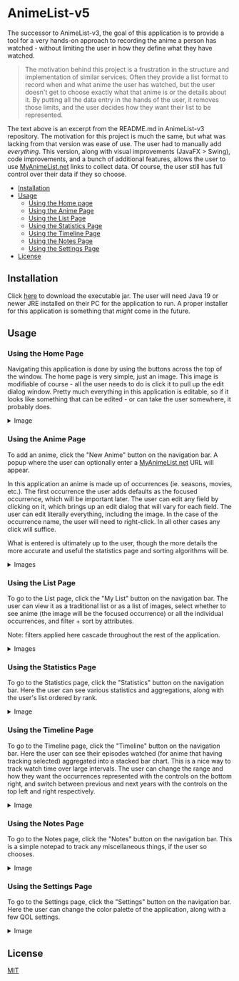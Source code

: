 # AnimeList-v5

The successor to AnimeList-v3, the goal of this application is to provide a tool for a very hands-on approach to recording the anime
a person has watched - without limiting the user in how they define what they have watched.


>The motivation behind this project is a frustration in the structure and implementation of similar services. 
Often they provide a list format to record when and what anime the user has watched, but the user doesn't get to choose exactly what that anime is or the details about it. 
By putting all the data entry in the hands of the user, it removes those limits, and the user decides how they want their list to be represented.

The text above is an excerpt from the README.md in AnimeList-v3 repository. The motivation for this project is much the same, but what was lacking from 
that version was ease of use. The user had to manually add *everything*. This version, along with visual improvements (JavaFX > Swing), 
code improvements, and a bunch of additional features, allows the user to use [MyAnimeList.net](https://myanimelist.net/) links to
collect data. Of course, the user still has full control over their data if they so choose.

* [Installation](#installation)
* [Usage](#usage)
    + [Using the Home page](#using-the-home-page)
    + [Using the Anime Page](#using-the-anime-page)
    + [Using the List Page](#using-the-list-page)
    + [Using the Statistics Page](#using-the-statistics-page)
    + [Using the Timeline Page](#using-the-timeline-page)
    + [Using the Notes Page](#using-the-notes-page)
    + [Using the Settings Page](#using-the-Settings-page)
* [License](#license)


## Installation

Click [here](https://github.com/Blueredemption/AnimeList-v5/releases/tag/5.0.3) to download the executable jar. The user will need Java 19 or newer JRE installed
on their PC for the application to run. A proper installer for this application is something that *might* come in the future.
## Usage

### Using the Home Page
Navigating this application is done by using the buttons across the top of the window. The home page is very simple, just an image. This image is modifiable of course -
all the user needs to do is click it to pull up the edit dialog window. Pretty much everything in this application is editable, so if it looks like something that can be edited - or can take the 
user somewhere, it probably does.

<details><summary>Image</summary>

![alt text](tutorial/home_image.png)

</details>


### Using the Anime Page

To add an anime, click the "New Anime" button on the navigation bar. A popup where the user can optionally enter a [MyAnimeList.net](https://myanimelist.net/) URL will appear.

In this application an anime is made up of occurrences (ie. seasons, movies, etc.). The first occurrence the user adds defaults as the focused occurrence, which will be important later.
The user can edit any field by clicking on it, which brings up an edit dialog that will vary for each field. The user can edit literally everything, including the image.
In the case of the occurrence name, the user will need to right-click. In all other cases any click will suffice.


What is entered is ultimately up to the user, though the more details the more accurate and useful the statistics page and sorting algorithms will be.

<details><summary>Images</summary>

![alt text](tutorial/add_anime_image.png)
![alt text](tutorial/anime_image.png)

</details>

### Using the List Page

To go to the List page, click the "My List" button on the navigation bar. The user can view it as a traditional list or as a list of images, 
select whether to see anime (the image will be the focused occurrence) or all the individual occurrences, and filter + sort by attributes.

Note: filters applied here cascade throughout the rest of the application.

<details><summary>Images</summary>

![alt text](tutorial/list_image.png)
![alt text](tutorial/image_image.png)

</details>

### Using the Statistics Page

To go to the Statistics page, click the "Statistics" button on the navigation bar. Here the user can see various statistics and aggregations, along with the user's
list ordered by rank.

<details><summary>Image</summary>

![alt text](tutorial/statistics_image.png)

</details>

### Using the Timeline Page

To go to the Timeline page, click the "Timeline" button on the navigation bar. Here the user can see their episodes watched (for anime that having tracking selected) aggregated
into a stacked bar chart. This is a nice way to track watch time over large intervals. The user can change the range and how they want the occurrences represented with the controls on 
the bottom right, and switch between previous and next years with the controls on the top left and right respectively.

<details><summary>Image</summary>

![alt text](tutorial/timeline_image.png)

</details>

### Using the Notes Page

To go to the Notes page, click the "Notes" button on the navigation bar. This is a simple notepad to track any miscellaneous things, if the user so chooses.

<details><summary>Image</summary>

![alt text](tutorial/notes_image.png)

</details>

### Using the Settings Page

To go to the Settings page, click the "Settings" button on the navigation bar. Here the user can change the color palette of the application, along with a few
QOL settings.

<details><summary>Image</summary>

![alt text](tutorial/settings_image.png)

</details>

## License
[MIT](https://choosealicense.com/licenses/mit/)
